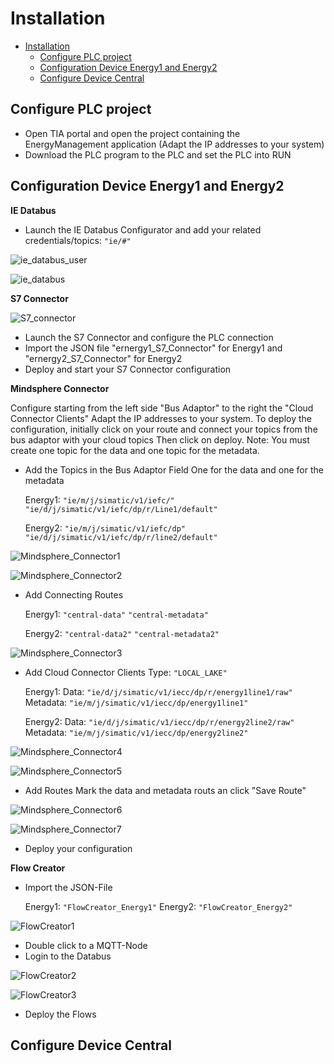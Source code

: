 # Installation

- [Installation](#installation)
  - [Configure PLC project](#configure-plc-project)
  - [Configuration Device Energy1 and Energy2](#configuration-device-energy1-and-energy2)
  - [Configure Device Central](#configure-device-central)
  

## Configure PLC project

- Open TIA portal and open the project containing the EnergyManagement application (Adapt the IP addresses to your system)
- Download the PLC program to the PLC and set the PLC into RUN
   

## Configuration Device Energy1 and Energy2

**IE Databus**

- Launch the IE Databus Configurator and add your related credentials/topics:
`"ie/#"`

![ie_databus_user](graphics/IE_Databus_User.png)

![ie_databus](graphics/IE_Databus.png)

**S7 Connector**
  
![S7_connector](graphics/S7_Connector.png)

- Launch the S7 Connector and configure the PLC connection 
- Import the JSON file "ernergy1_S7_Connector" for Energy1 and "ernergy2_S7_Connector" for Energy2
- Deploy and start your S7 Connector configuration

**Mindsphere Connector** 

Configure starting from the left side "Bus Adaptor" to the right the "Cloud Connector Clients" Adapt the IP addresses to your system.
To deploy the configuration, initially click on your route and connect your topics from the bus adaptor with your cloud topics 
Then click on deploy. 
Note: You must create one topic for the data and one topic for the metadata. 

- Add the Topics in the Bus Adaptor Field
  One for the data and one for the metadata

  Energy1:
  `"ie/m/j/simatic/v1/iefc/"`
  `"ie/d/j/simatic/v1/iefc/dp/r/Line1/default"`
  
  Energy2:
  `"ie/m/j/simatic/v1/iefc/dp"` 
  `"ie/d/j/simatic/v1/iefc/dp/r/line2/default"`

![Mindsphere_Connector1](graphics/Mindsphere_Connector_Topic1.png)
  
![Mindsphere_Connector2](graphics/Mindsphere_Connector_Topic2.png)

- Add Connecting Routes
  
  Energy1:
  `"central-data"` 
  `"central-metadata"`
  
  Energy2:
  `"central-data2"`
  `"central-metadata2"`

![Mindsphere_Connector3](graphics/Mindsphere_Connector_Rout.png)

- Add Cloud Connector Clients
  Type: `"LOCAL_LAKE"`
  
  Energy1:
  Data: `"ie/d/j/simatic/v1/iecc/dp/r/energy1line1/raw"`
  Metadata: `"ie/m/j/simatic/v1/iecc/dp/energy1line1"`
  
  Energy2:
  Data: `"ie/d/j/simatic/v1/iecc/dp/r/energy2line2/raw"`
  Metadata: `"ie/m/j/simatic/v1/iecc/dp/energy2line2"`

![Mindsphere_Connector4](graphics/Mindsphere_Connector_Client1.png)
  
![Mindsphere_Connector5](graphics/Mindsphere_Connector_Client2.png)

- Add Routes 
  Mark the data and metadata routs an click "Save Route" 
    
![Mindsphere_Connector6](graphics/Mindsphere_Connector_Rout1.png)
  
![Mindsphere_Connector7](graphics/Mindsphere_Connector_Rout2.png)

- Deploy your configuration

**Flow Creator**
- Import the JSON-File
  
  Energy1:
  `"FlowCreator_Energy1"`
  Energy2:
  `"FlowCreator_Energy2"`

![FlowCreator1](graphics/Flow_Creator1.png)

- Double click to a MQTT-Node  
- Login to the Databus
  
![FlowCreator2](graphics/Flow_Creator2.png)
  
![FlowCreator3](graphics/Flow_Creator3.png)

- Deploy the Flows

## Configure Device Central
